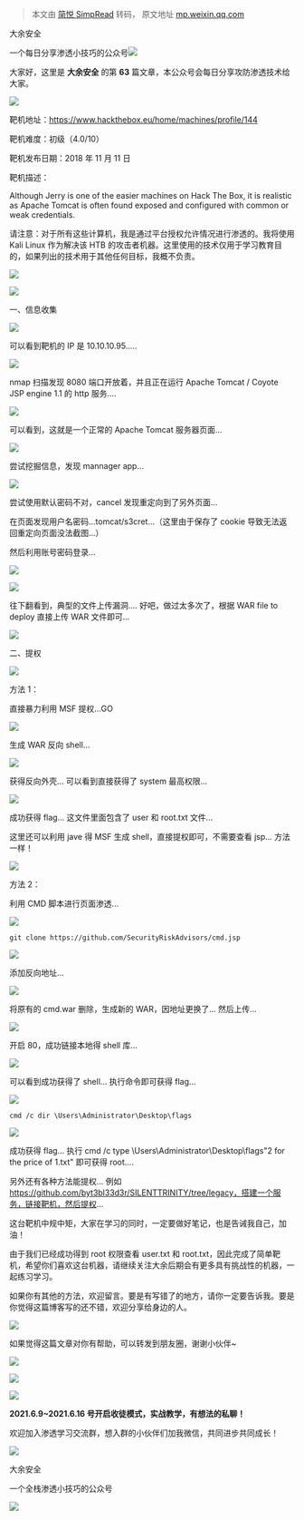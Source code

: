 > 本文由 [简悦 SimpRead](http://ksria.com/simpread/) 转码， 原文地址 [mp.weixin.qq.com](https://mp.weixin.qq.com/s/MZTnSODRB6PumIzC4cWcvw)

大余安全  

一个每日分享渗透小技巧的公众号![](https://mmbiz.qpic.cn/mmbiz_png/O7dWXt4o5KPTQKiaXksbZia7PmHLPX2vnCWsznInTj3b9TFYtTDIYG6lDGJZYYSv72NsVWF24Kjlo4MT29tEOQSg/640?wx_fmt=png)

  

  

大家好，这里是 **大余安全** 的第 **63** 篇文章，本公众号会每日分享攻防渗透技术给大家。

![](https://mmbiz.qpic.cn/mmbiz_png/2ichQqW6XvPlgohk6kjVu8GYOQ2Oco557j1bibkVCOsbLrO28pO7Lws1oVXcvS90GtYFe9Va2cepbqXjuziaDrnibg/640?wx_fmt=png)

靶机地址：https://www.hackthebox.eu/home/machines/profile/144

靶机难度：初级（4.0/10）

靶机发布日期：2018 年 11 月 11 日

靶机描述：

Although Jerry is one of the easier machines on Hack The Box, it is realistic as Apache Tomcat is often found exposed and configured with common or weak credentials.

请注意：对于所有这些计算机，我是通过平台授权允许情况进行渗透的。我将使用 Kali Linux 作为解决该 HTB 的攻击者机器。这里使用的技术仅用于学习教育目的，如果列出的技术用于其他任何目标，我概不负责。

![](https://mmbiz.qpic.cn/mmbiz_png/70aCp38I3nX6dfnC3RPrQfDeuwyvRCkVZ5NrvqgrPsUd76ALjnYzdoWubzsdbaGpIBU9LdWWaN6eK2jaDkibicFA/640?wx_fmt=png)

![](https://mmbiz.qpic.cn/mmbiz_png/b96CibCt70iaaicHUKVLMp2vK1qtPdpGSbdadeHWDtXOTAP2972AjPw559ADXrTJyapsWiabLgdMOibHrJkY8K58CibQ/640?wx_fmt=png)

一、信息收集

![](https://mmbiz.qpic.cn/mmbiz_png/O7dWXt4o5KOftMFAmT5Cz24HZLqwcnBF5evRSscZjYjvGHqGGc2FTXTPKQiafro6l8zrUKjJI682rC2n7Zk4ib4w/640?wx_fmt=png)

可以看到靶机的 IP 是 10.10.10.95.....

![](https://mmbiz.qpic.cn/mmbiz_png/O7dWXt4o5KOftMFAmT5Cz24HZLqwcnBFSuC0IXNkNQaHicxtsckhkU3fZ6PibAx8SYenz4F2SQbyu15T0Co46jPg/640?wx_fmt=png)

nmap 扫描发现 8080 端口开放着，并且正在运行 Apache Tomcat / Coyote JSP engine 1.1 的 http 服务....

![](https://mmbiz.qpic.cn/mmbiz_png/O7dWXt4o5KOftMFAmT5Cz24HZLqwcnBFGghcYdLTZouhMvkRJ65iaUfDcqANha5q8tXC5RoZxJhRWm7icCHQmAEg/640?wx_fmt=png)

可以看到，这就是一个正常的 Apache Tomcat 服务器页面...

![](https://mmbiz.qpic.cn/mmbiz_png/O7dWXt4o5KOftMFAmT5Cz24HZLqwcnBFibe3ZDnibu8W883qq88icVKLs22qtt1YE90TJOibC7jj3veib0L4IfIUtug/640?wx_fmt=png)

尝试挖掘信息，发现 mannager app...

![](https://mmbiz.qpic.cn/mmbiz_png/O7dWXt4o5KOftMFAmT5Cz24HZLqwcnBFOhVncH1ib4iagibbN55ZH6sle08HBibCicxibvep3FhDAQicYO1hoCuiaZLg3g/640?wx_fmt=png)

尝试使用默认密码不对，cancel 发现重定向到了另外页面...

在页面发现用户名密码...tomcat/s3cret...（这里由于保存了 cookie 导致无法返回重定向页面没法截图...）

然后利用账号密码登录...

![](https://mmbiz.qpic.cn/mmbiz_png/O7dWXt4o5KOftMFAmT5Cz24HZLqwcnBFo2yrfC6sgMSJE4SPQD4p5VSLmf6pqX9QEd3Fk1lS5864X4FGKnYTZQ/640?wx_fmt=png)

![](https://mmbiz.qpic.cn/mmbiz_png/O7dWXt4o5KOftMFAmT5Cz24HZLqwcnBFTVrDaojne84kAOlYF16edEh0b8ibUmKDib5KiapdPibASv8lXPpI4hSGwQ/640?wx_fmt=png)

往下翻看到，典型的文件上传漏洞.... 好吧，做过太多次了，根据 WAR file to deploy 直接上传 WAR 文件即可...

![](https://mmbiz.qpic.cn/mmbiz_png/b96CibCt70iaaicHUKVLMp2vK1qtPdpGSbdadeHWDtXOTAP2972AjPw559ADXrTJyapsWiabLgdMOibHrJkY8K58CibQ/640?wx_fmt=png)

二、提权

![](https://mmbiz.qpic.cn/mmbiz_png/b96CibCt70iaaicHUKVLMp2vK1qtPdpGSbdiaMSAhshIKEfHM67EItzicnqSabTlmLh8MLGU5PVy3Lyc3cIPJE0Kjnw/640?wx_fmt=png)

方法 1：

直接暴力利用 MSF 提权...GO

![](https://mmbiz.qpic.cn/mmbiz_png/O7dWXt4o5KOftMFAmT5Cz24HZLqwcnBFoMzjG1dz1JhdYeVS6eLTPOJHSR9LDHHxib76w4GqsG31X3R9unPJ39g/640?wx_fmt=png)

生成 WAR 反向 shell...

![](https://mmbiz.qpic.cn/mmbiz_png/O7dWXt4o5KOftMFAmT5Cz24HZLqwcnBF0rvdDm5OTBQaf8RHNUeZauksYCeDA0xmSbdjibWSfYOdcdwffiayMBrA/640?wx_fmt=png)

获得反向外壳... 可以看到直接获得了 system 最高权限...

![](https://mmbiz.qpic.cn/mmbiz_png/O7dWXt4o5KOftMFAmT5Cz24HZLqwcnBFUkx20Ma1LFghKbS7Dd1vZAnyelnEfib92axuaLicSz11nvojibGVT21vw/640?wx_fmt=png)

成功获得 flag... 这文件里面包含了 user 和 root.txt 文件...

这里还可以利用 jave 得 MSF 生成 shell，直接提权即可，不需要查看 jsp... 方法一样！

![](https://mmbiz.qpic.cn/mmbiz_png/b96CibCt70iaaicHUKVLMp2vK1qtPdpGSbdiaMSAhshIKEfHM67EItzicnqSabTlmLh8MLGU5PVy3Lyc3cIPJE0Kjnw/640?wx_fmt=png)

方法 2：

利用 CMD 脚本进行页面渗透...

![](https://mmbiz.qpic.cn/mmbiz_png/O7dWXt4o5KOftMFAmT5Cz24HZLqwcnBFEibEichaRd29iciaQT4oDtC761JYKsAfh8Wic7cdT0ic1q60XlODuSgNFVkg/640?wx_fmt=png)

```
git clone https://github.com/SecurityRiskAdvisors/cmd.jsp
```

![](https://mmbiz.qpic.cn/mmbiz_png/O7dWXt4o5KOftMFAmT5Cz24HZLqwcnBF8y2roibHdWXGL8ibJF15HPzCuMvpPtUFMWcKSza6s3QJBUIkQibRK8hnw/640?wx_fmt=png)

添加反向地址...

![](https://mmbiz.qpic.cn/mmbiz_png/O7dWXt4o5KOftMFAmT5Cz24HZLqwcnBFuxkfANClMYSkUlR6ZLNxPcnrhdzpPbOgaQiaHtEic2RgaOial4lHLJ3Zw/640?wx_fmt=png)

将原有的 cmd.war 删除，生成新的 WAR，因地址更换了... 然后上传...

![](https://mmbiz.qpic.cn/mmbiz_png/O7dWXt4o5KOftMFAmT5Cz24HZLqwcnBFPUHRzuvnYAEsicK18245WLIdmibrID34WAn81FC9CSj4YD8kTXvmhibnA/640?wx_fmt=png)

开启 80，成功链接本地得 shell 库...

![](https://mmbiz.qpic.cn/mmbiz_png/O7dWXt4o5KOftMFAmT5Cz24HZLqwcnBFzUUDQQgcQonVQvu6sF8jMwQDDOK2uDLo8Epw9P0CZo4TjxZX802yVA/640?wx_fmt=png)

可以看到成功获得了 shell... 执行命令即可获得 flag...

![](https://mmbiz.qpic.cn/mmbiz_png/O7dWXt4o5KOftMFAmT5Cz24HZLqwcnBFKibhJy3diaUUQdbKoQiaUNHNoXUOuLQJFRrxQh5LeB1Zuz4I5o0OY22UA/640?wx_fmt=png)

```
cmd /c dir \Users\Administrator\Desktop\flags
```

![](https://mmbiz.qpic.cn/mmbiz_png/2ichQqW6XvPlgohk6kjVu8GYOQ2Oco557j1bibkVCOsbLrO28pO7Lws1oVXcvS90GtYFe9Va2cepbqXjuziaDrnibg/640?wx_fmt=png)

成功获得 flag... 执行 cmd /c type \Users\Administrator\Desktop\flags\"2 for the price of 1.txt" 即可获得 root....

另外还有各种方法能提权... 例如 https://github.com/byt3bl33d3r/SILENTTRINITY/tree/legacy，搭建一个服务，链接靶机，然后提权...

这台靶机中规中矩，大家在学习的同时，一定要做好笔记，也是告诫我自己，加油！

由于我们已经成功得到 root 权限查看 user.txt 和 root.txt，因此完成了简单靶机，希望你们喜欢这台机器，请继续关注大余后期会有更多具有挑战性的机器，一起练习学习。

如果你有其他的方法，欢迎留言。要是有写错了的地方，请你一定要告诉我。要是你觉得这篇博客写的还不错，欢迎分享给身边的人。

![](https://mmbiz.qpic.cn/mmbiz_png/70aCp38I3nX6dfnC3RPrQfDeuwyvRCkVZ5NrvqgrPsUd76ALjnYzdoWubzsdbaGpIBU9LdWWaN6eK2jaDkibicFA/640?wx_fmt=png)

如果觉得这篇文章对你有帮助，可以转发到朋友圈，谢谢小伙伴~

![](https://mmbiz.qpic.cn/mmbiz_png/c5xrRn4430AnqkfAJc38Vpnc5XiaADLTjiciciaibYU4EHw3Nuh7YMtuB0hz3sb8Em9iatt5skAsibuuysPLdLY5LtWOw/640?wx_fmt=png)

![](https://mmbiz.qpic.cn/mmbiz_png/p3lIbvldZiabdI5iaCb3icRhtygUuo2sp6Hcdq0ANlpy5W3gL628uq032jsoVnGnl6HdGrgDXjfazFtkp6IInibDdQ/640?wx_fmt=png)

![](https://mmbiz.qpic.cn/mmbiz_png/O7dWXt4o5KPqjaFWwyrrhiciahSpOibxqKvSIFX0iaPcG00CjYIwQDwIDeIicmFMlOVNyhWYVSE8pJK566UK3YOUNWQ/640?wx_fmt=png)

**2021.6.9~2021.6.16 号开启收徒模式，实战教学，有想法的私聊！**  

欢迎加入渗透学习交流群，想入群的小伙伴们加我微信，共同进步共同成长！

![](https://mmbiz.qpic.cn/mmbiz_png/ndicuTO22p6ibN1yF91ZicoggaJJZX3vQ77Vhx81O5GRyfuQoBRjpaUyLOErsSo8PwNYlT1XzZ6fbwQuXBRKf4j3Q/640?wx_fmt=png)  

大余安全

一个全栈渗透小技巧的公众号

![](https://mmbiz.qpic.cn/mmbiz_png/O7dWXt4o5KPTQKiaXksbZia7PmHLPX2vnCSsnsc7MHh257oYRic1MOT8qibABNUEnTq9DUL7QBwnS52EheJf4m8iaTQ/640?wx_fmt=png)
